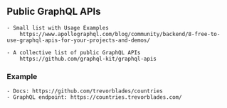 ## Public GraphQL APIs

    - Small list with Usage Examples
        https://www.apollographql.com/blog/community/backend/8-free-to-use-graphql-apis-for-your-projects-and-demos/

    - A collective list of public GraphQL APIs
        https://github.com/graphql-kit/graphql-apis

### Example

    - Docs: https://github.com/trevorblades/countries
    - GraphQL endpoint: https://countries.trevorblades.com/
